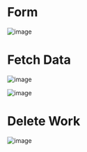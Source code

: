 <h1>Form</h1>

![image](https://github.com/user-attachments/assets/2a73fcad-1433-4a7d-a7ec-4169284beacf)

<h1>Fetch Data</h1>

![image](https://github.com/user-attachments/assets/6fb09878-066f-4d7b-9d09-02f97f114457)

![image](https://github.com/user-attachments/assets/b51207cd-e4a3-4480-b0c1-1dbd5b7eea15)

<h1>Delete Work</h1>

![image](https://github.com/user-attachments/assets/89a76a16-d650-452e-ab39-27eb60fb3c10)


